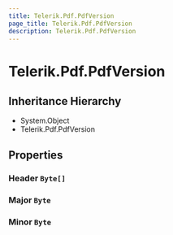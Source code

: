 ```yaml
---
title: Telerik.Pdf.PdfVersion
page_title: Telerik.Pdf.PdfVersion
description: Telerik.Pdf.PdfVersion
---
```


# Telerik.Pdf.PdfVersion

## Inheritance Hierarchy

* System.Object
* Telerik.Pdf.PdfVersion

## Properties

###  Header `Byte[]`

###  Major `Byte`

###  Minor `Byte`

